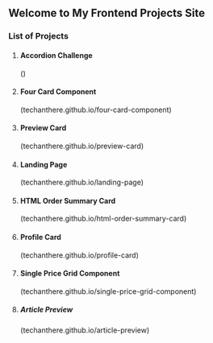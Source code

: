 ## Welcome to My Frontend Projects Site

### List of Projects

1.  #### Accordion Challenge
    
    ()

2.  #### Four Card Component

    (techanthere.github.io/four-card-component)
    
3.  #### Preview Card

    (techanthere.github.io/preview-card)

4.  #### Landing Page 
  
     (techanthere.github.io/landing-page)

5.  #### HTML Order Summary Card

     (techanthere.github.io/html-order-summary-card)

6.  #### Profile Card

     (techanthere.github.io/profile-card)

7.  #### Single Price Grid Component

     (techanthere.github.io/single-price-grid-component)

8.  ##### Article Preview

     (techanthere.github.io/article-preview)

